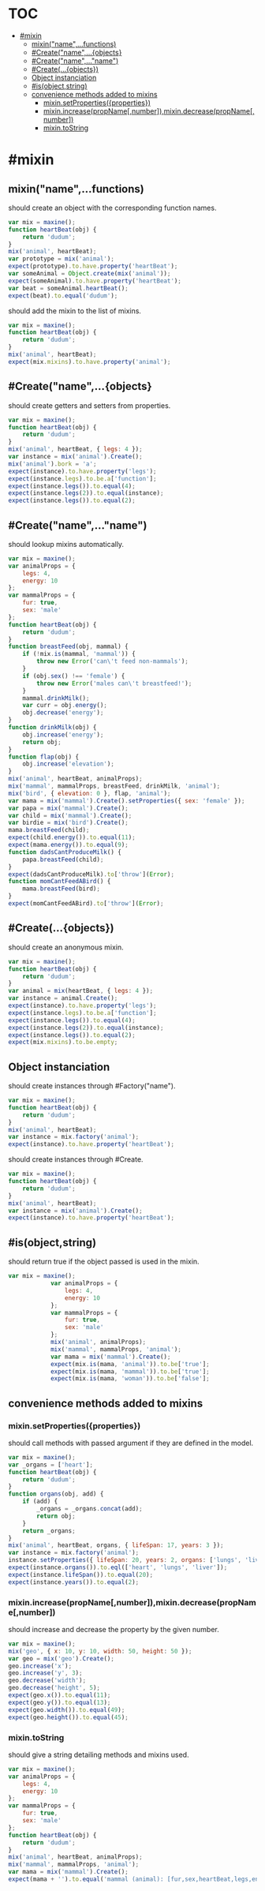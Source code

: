# TOC
   - [#mixin](#mixin)
     - [mixin("name",...functions)](#mixin-mixinnamefunctions)
     - [#Create("name",...{objects}](#mixin-createnameobjects)
     - [#Create("name",..."name")](#mixin-createnamename)
     - [#Create(...{objects})](#mixin-createobjects)
     - [Object instanciation](#mixin-object-instanciation)
     - [#is(object,string)](#mixin-isobjectstring)
     - [convenience methods added to mixins](#mixin-convenience-methods-added-to-mixins)
       - [mixin.setProperties({properties})](#mixin-convenience-methods-added-to-mixins-mixinsetpropertiesproperties)
       - [mixin.increase(propName[,number]),mixin.decrease(propName[,number])](#mixin-convenience-methods-added-to-mixins-mixinincreasepropnamenumbermixindecreasepropnamenumber)
       - [mixin.toString](#mixin-convenience-methods-added-to-mixins-mixintostring)
<a name=""></a>
 
<a name="mixin"></a>
# #mixin
<a name="mixin-mixinnamefunctions"></a>
## mixin("name",...functions)
should create an object with the corresponding function names.

```js
var mix = maxine();
function heartBeat(obj) {
	return 'dudum';
}
mix('animal', heartBeat);
var prototype = mix('animal');
expect(prototype).to.have.property('heartBeat');
var someAnimal = Object.create(mix('animal'));
expect(someAnimal).to.have.property('heartBeat');
var beat = someAnimal.heartBeat();
expect(beat).to.equal('dudum');
```

should add the mixin to the list of mixins.

```js
var mix = maxine();
function heartBeat(obj) {
	return 'dudum';
}
mix('animal', heartBeat);
expect(mix.mixins).to.have.property('animal');
```

<a name="mixin-createnameobjects"></a>
## #Create("name",...{objects}
should create getters and setters from properties.

```js
var mix = maxine();
function heartBeat(obj) {
	return 'dudum';
}
mix('animal', heartBeat, { legs: 4 });
var instance = mix('animal').Create();
mix('animal').bork = 'a';
expect(instance).to.have.property('legs');
expect(instance.legs).to.be.a['function'];
expect(instance.legs()).to.equal(4);
expect(instance.legs(2)).to.equal(instance);
expect(instance.legs()).to.equal(2);
```

<a name="mixin-createnamename"></a>
## #Create("name",..."name")
should lookup mixins automatically.

```js
var mix = maxine();
var animalProps = {
	legs: 4,
	energy: 10
};
var mammalProps = {
	fur: true,
	sex: 'male'
};
function heartBeat(obj) {
	return 'dudum';
}
function breastFeed(obj, mammal) {
	if (!mix.is(mammal, 'mammal')) {
		throw new Error('can\'t feed non-mammals');
	}
	if (obj.sex() !== 'female') {
		throw new Error('males can\'t breastfeed!');
	}
	mammal.drinkMilk();
	var curr = obj.energy();
	obj.decrease('energy');
}
function drinkMilk(obj) {
	obj.increase('energy');
	return obj;
}
function flap(obj) {
	obj.increase('elevation');
}
mix('animal', heartBeat, animalProps);
mix('mammal', mammalProps, breastFeed, drinkMilk, 'animal');
mix('bird', { elevation: 0 }, flap, 'animal');
var mama = mix('mammal').Create().setProperties({ sex: 'female' });
var papa = mix('mammal').Create();
var child = mix('mammal').Create();
var birdie = mix('bird').Create();
mama.breastFeed(child);
expect(child.energy()).to.equal(11);
expect(mama.energy()).to.equal(9);
function dadsCantProduceMilk() {
	papa.breastFeed(child);
}
expect(dadsCantProduceMilk).to['throw'](Error);
function momCantFeedABird() {
	mama.breastFeed(bird);
}
expect(momCantFeedABird).to['throw'](Error);
```

<a name="mixin-createobjects"></a>
## #Create(...{objects})
should create an anonymous mixin.

```js
var mix = maxine();
function heartBeat(obj) {
	return 'dudum';
}
var animal = mix(heartBeat, { legs: 4 });
var instance = animal.Create();
expect(instance).to.have.property('legs');
expect(instance.legs).to.be.a['function'];
expect(instance.legs()).to.equal(4);
expect(instance.legs(2)).to.equal(instance);
expect(instance.legs()).to.equal(2);
expect(mix.mixins).to.be.empty;
```

<a name="mixin-object-instanciation"></a>
## Object instanciation
should create instances through #Factory("name").

```js
var mix = maxine();
function heartBeat(obj) {
	return 'dudum';
}
mix('animal', heartBeat);
var instance = mix.factory('animal');
expect(instance).to.have.property('heartBeat');
```

should create instances through #Create.

```js
var mix = maxine();
function heartBeat(obj) {
	return 'dudum';
}
mix('animal', heartBeat);
var instance = mix('animal').Create();
expect(instance).to.have.property('heartBeat');
```

<a name="mixin-isobjectstring"></a>
## #is(object,string)
should return true if the object passed is used in the mixin.

```js
var mix = maxine();
			var animalProps = {
				legs: 4,
				energy: 10
			};
			var mammalProps = {
				fur: true,
				sex: 'male'
			};
			mix('animal', animalProps);
			mix('mammal', mammalProps, 'animal');
			var mama = mix('mammal').Create();
			expect(mix.is(mama, 'animal')).to.be['true'];
			expect(mix.is(mama, 'mammal')).to.be['true'];
			expect(mix.is(mama, 'woman')).to.be['false'];
```

<a name="mixin-convenience-methods-added-to-mixins"></a>
## convenience methods added to mixins
<a name="mixin-convenience-methods-added-to-mixins-mixinsetpropertiesproperties"></a>
### mixin.setProperties({properties})
should call methods with passed argument if they are defined in the model.

```js
var mix = maxine();
var _organs = ['heart'];
function heartBeat(obj) {
	return 'dudum';
}
function organs(obj, add) {
	if (add) {
		_organs = _organs.concat(add);
		return obj;
	}
	return _organs;
}
mix('animal', heartBeat, organs, { lifeSpan: 17, years: 3 });
var instance = mix.factory('animal');
instance.setProperties({ lifeSpan: 20, years: 2, organs: ['lungs', 'liver'] });
expect(instance.organs()).to.eql(['heart', 'lungs', 'liver']);
expect(instance.lifeSpan()).to.equal(20);
expect(instance.years()).to.equal(2);
```

<a name="mixin-convenience-methods-added-to-mixins-mixinincreasepropnamenumbermixindecreasepropnamenumber"></a>
### mixin.increase(propName[,number]),mixin.decrease(propName[,number])
should increase and decrease the property by the given number.

```js
var mix = maxine();
mix('geo', { x: 10, y: 10, width: 50, height: 50 });
var geo = mix('geo').Create();
geo.increase('x');
geo.increase('y', 3);
geo.decrease('width');
geo.decrease('height', 5);
expect(geo.x()).to.equal(11);
expect(geo.y()).to.equal(13);
expect(geo.width()).to.equal(49);
expect(geo.height()).to.equal(45);
```

<a name="mixin-convenience-methods-added-to-mixins-mixintostring"></a>
### mixin.toString
should give a string detailing methods and mixins used.

```js
var mix = maxine();
var animalProps = {
	legs: 4,
	energy: 10
};
var mammalProps = {
	fur: true,
	sex: 'male'
};
function heartBeat(obj) {
	return 'dudum';
}
mix('animal', heartBeat, animalProps);
mix('mammal', mammalProps, 'animal');
var mama = mix('mammal').Create();
expect(mama + '').to.equal('mammal (animal): [fur,sex,heartBeat,legs,energy]');
```

